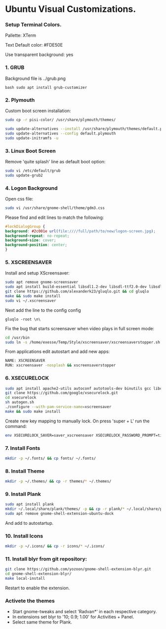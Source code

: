 # Ubuntu Visual Customizations.

### Setup Terminal Colors.

Pallette: XTerm

Text Default color: #FDE50E

Use transparent background: yes

### 1. GRUB
Background file is ../grub.png

`bash
sudo apt install grub-customizer
` 

### 2. Plymouth 
Custom boot screen installation:

````bash
sudo cp -r pisi-color/ /usr/share/plymouth/themes/

sudo update-alternatives --install /usr/share/plymouth/themes/default.plymouth default.plymouth /usr/share/plymouth/themes/pisi-color/pisi-color.plymouth 200
sudo update-alternatives --config default.plymouth
sudo update-initramfs -u
````

### 3. Linux Boot Screen

Remove 'quite splash' line as default boot option:
```bash
sudo vi /etc/default/grub
sudo update-grub2
```

### 4. Logon Background

Open css file:
```bash
sudo vi /usr/share/gnome-shell/theme/gdm3.css 
```

Please find and edit lines to match the following:
```css
#lockDialogGroup {
background: #2c001e url(file:////full/path/to/new/logon-screen.jpg);
background-repeat: no-repeat;
background-size: cover;
background-position: center;
}
```

### 5. XSCREENSAVER

Install and setup XScreensaver:
```bash
sudo apt remove gnome-screensaver
sudo apt install build-essential libsdl1.2-dev libsdl-ttf2.0-dev libsdl-gfx1.2-dev libx11-dev
git clone https://github.com/alexanderk23/gluqlo.git && cd gluqlo
make && sudo make install
sudo vi ~/.xscreensaver
```
 
Next add the line to the config config
```editorconfig
gluqlo -root \n\
```

Fix the bug that starts screensaver when video plays in full screen mode:
```bash
cd /usr/bin
sudo ln -s /home/exesse/Temp/Style/xscreensaver/xscreensaverstopper.sh xscreensaverstopper
```

From applications edit autostart and add new apps: 
```bash
NAME: XSCREENSAVER
RUN: xscreensaver -nosplash && xscreensaverstopper
```

### 6. XSECURELOCK

```bash
sudo apt install apache2-utils autoconf autotools-dev binutils gcc libc6-dev libpam-dev libx11-dev libxcomposite-dev libpam0g-dev libxext-dev libxfixes-dev libxft-dev libxmuu-dev libxrandr-dev libxss-dev make mplayer mpv pamtester pkg-config x11proto-core-dev xscreensaver
git clone https://github.com/google/xsecurelock.git
cd xsecurelock
sh autogen.sh
./configure --with-pam-service-name=xscreensaver
make && sudo make install
```

Create new key mapping to manually lock. On press 'super + L' run the command:
```bash
env XSECURELOCK_SAVER=saver_xscreensaver XSECURELOCK_PASSWORD_PROMPT=time_hex xsecurelock
```

### 7. Install Fonts

```bash
mkdir -p ~/.fonts/ && cp fonts/ ~/.fonts/
```


### 8. Install Theme

```bash
mkdir -p ~/.themes/ && cp -r themes/* ~/.themes/
```

### 9. Install Plank

```bash
sudo apt install plank
mkdir ~/.local/share/plank/themes/ -p && cp -r plank/* ~/.local/share/plank/themes/
sudo apt remove gnome-shell-extension-ubuntu-dock
```

And add to autostartup. 

### 10. Install Icons

```bash
mkdir -p ~/.icons/ && cp -r icons/* ~/.icons/
```

### 11. Install blyr from git repository:

```bash
git clone https://github.com/yozoon/gnome-shell-extension-blyr.git
cd gnome-shell-extension-blyr/
make local-install
```
Restart to enable the extension.

### Activete the themes
- Start gnome-tweaks and select 'Radvan*' in each respective category.
- In extensions set blyr to '10; 0.9; 1.00' for Activities + Panel.
- Select same theme for Plank.
